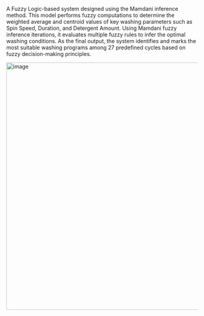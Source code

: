 A Fuzzy Logic-based system designed using the Mamdani inference method.
This model performs fuzzy computations to determine the weighted average and centroid values of key washing parameters such as Spin Speed, Duration, and Detergent Amount.
Using Mamdani fuzzy inference iterations, it evaluates multiple fuzzy rules to infer the optimal washing conditions.
As the final output, the system identifies and marks the most suitable washing programs among 27 predefined cycles based on fuzzy decision-making principles.

<img width="1247" height="651" alt="image" src="https://github.com/user-attachments/assets/6461e710-d5ea-4349-b61c-8f0856db5f05" />
